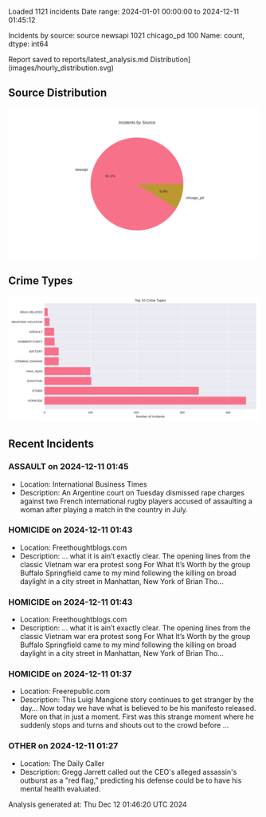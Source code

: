 
Loaded 1121 incidents
Date range: 2024-01-01 00:00:00 to 2024-12-11 01:45:12

Incidents by source:
source
newsapi       1021
chicago_pd     100
Name: count, dtype: int64

Report saved to reports/latest_analysis.md
Distribution](images/hourly_distribution.svg)

## Source Distribution
![Source Distribution](images/source_distribution.svg)

## Crime Types
![Crime Types](images/crime_types.svg)

## Recent Incidents

### ASSAULT on 2024-12-11 01:45
- Location: International Business Times
- Description: An Argentine court on Tuesday dismissed rape charges against two French international rugby players accused of assaulting a woman after playing a match in the country in July.


### HOMICIDE on 2024-12-11 01:43
- Location: Freethoughtblogs.com
- Description: … what it is ain’t exactly clear. The opening lines from the classic Vietnam war era protest song For What It’s Worth by the group Buffalo Springfield came to my mind following the killing on broad daylight in a city street in Manhattan, New York of Brian Tho…


### HOMICIDE on 2024-12-11 01:43
- Location: Freethoughtblogs.com
- Description: … what it is ain’t exactly clear. The opening lines from the classic Vietnam war era protest song For What It’s Worth by the group Buffalo Springfield came to my mind following the killing on broad daylight in a city street in Manhattan, New York of Brian Tho…


### HOMICIDE on 2024-12-11 01:37
- Location: Freerepublic.com
- Description: This Luigi Mangione story continues to get stranger by the day… Now today we have what is believed to be his manifesto released. More on that in just a moment. First was this strange moment where he suddenly stops and turns and shouts out to the crowd before …


### OTHER on 2024-12-11 01:27
- Location: The Daily Caller
- Description: Gregg Jarrett called out the CEO's alleged assassin's outburst as a "red flag," predicting his defense could be to have his mental health evaluated.

Analysis generated at: Thu Dec 12 01:46:20 UTC 2024
